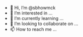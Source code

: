 - 👋 Hi, I’m @sbhowmck
- 👀 I’m interested in ...
- 🌱 I’m currently learning ...
- 💞️ I’m looking to collaborate on ...
- 📫 How to reach me ...

<!---
sbhowmck/sbhowmck is a ✨ special ✨ repository because its `README.md` (this file) appears on your GitHub profile.
You can click the Preview link to take a look at your changes.
--->
